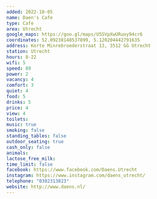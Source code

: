```yaml
---
added: 2022-10-05
name: Daen's Cafe
type: Cafe
area: Utrecht
google_maps: https://goo.gl/maps/U5SVpXwURuoy94cr6
coordinates: 52.09238148537899, 5.120204442791635
address: Korte Minrebroederstraat 13, 3512 GG Utrecht
station: Utrecht
hours: 8-22
wifi: 5
speed: 89
power: 2
vacancy: 4
comfort: 3
quiet: 4
food: 5
drinks: 5
price: 4
view: 4
toilets: 
music: true
smoking: false
standing_tables: false
outdoor_seating: true
cash_only: false
animals: 
lactose_free_milk: 
time_limit: false
facebook: https://www.facebook.com/Daens.Utrecht
instagram: https://www.instagram.com/daens_utrecht/
telephone: "0302313823"
website: http://www.daens.nl/
---
```

